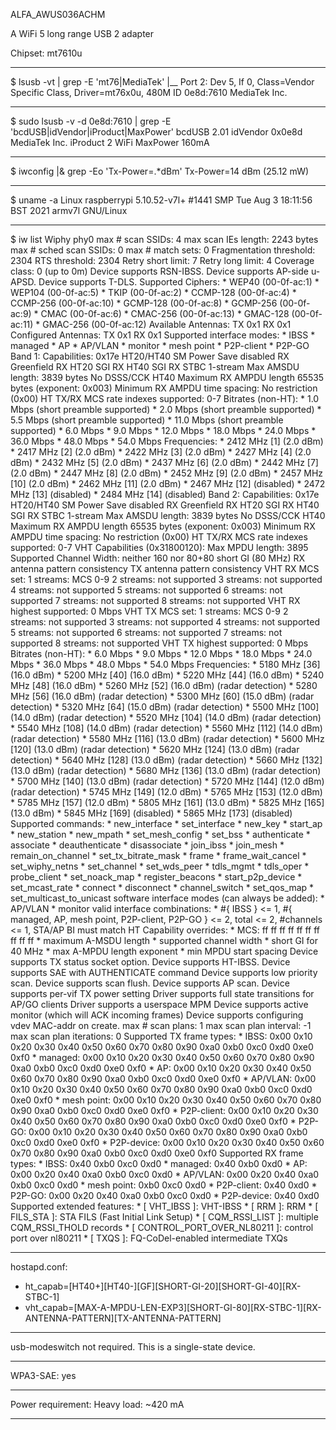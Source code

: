 ALFA_AWUS036ACHM

A WiFi 5 long range USB 2 adapter

Chipset: mt7610u

--------------------------------------------------------------------------------

$ lsusb -vt | grep -E 'mt76|MediaTek'
    |__ Port 2: Dev 5, If 0, Class=Vendor Specific Class, Driver=mt76x0u, 480M
        ID 0e8d:7610 MediaTek Inc.

--------------------------------------------------------------------------------

$ sudo lsusb -v -d 0e8d:7610 | grep -E 'bcdUSB|idVendor|iProduct|MaxPower'
  bcdUSB               2.01
  idVendor           0x0e8d MediaTek Inc.
  iProduct                2 WiFi
    MaxPower              160mA

--------------------------------------------------------------------------------

$ iwconfig |& grep -Eo 'Tx-Power=.*dBm'
Tx-Power=14 dBm
(25.12 mW)

--------------------------------------------------------------------------------

$ uname -a
Linux raspberrypi 5.10.52-v7l+ #1441 SMP Tue Aug 3 18:11:56 BST 2021 armv7l GNU/Linux

--------------------------------------------------------------------------------

$ iw list
Wiphy phy0
	max # scan SSIDs: 4
	max scan IEs length: 2243 bytes
	max # sched scan SSIDs: 0
	max # match sets: 0
	Fragmentation threshold: 2304
	RTS threshold: 2304
	Retry short limit: 7
	Retry long limit: 4
	Coverage class: 0 (up to 0m)
	Device supports RSN-IBSS.
	Device supports AP-side u-APSD.
	Device supports T-DLS.
	Supported Ciphers:
		* WEP40 (00-0f-ac:1)
		* WEP104 (00-0f-ac:5)
		* TKIP (00-0f-ac:2)
		* CCMP-128 (00-0f-ac:4)
		* CCMP-256 (00-0f-ac:10)
		* GCMP-128 (00-0f-ac:8)
		* GCMP-256 (00-0f-ac:9)
		* CMAC (00-0f-ac:6)
		* CMAC-256 (00-0f-ac:13)
		* GMAC-128 (00-0f-ac:11)
		* GMAC-256 (00-0f-ac:12)
	Available Antennas: TX 0x1 RX 0x1
	Configured Antennas: TX 0x1 RX 0x1
	Supported interface modes:
		 * IBSS
		 * managed
		 * AP
		 * AP/VLAN
		 * monitor
		 * mesh point
		 * P2P-client
		 * P2P-GO
	Band 1:
		Capabilities: 0x17e
			HT20/HT40
			SM Power Save disabled
			RX Greenfield
			RX HT20 SGI
			RX HT40 SGI
			RX STBC 1-stream
			Max AMSDU length: 3839 bytes
			No DSSS/CCK HT40
		Maximum RX AMPDU length 65535 bytes (exponent: 0x003)
		Minimum RX AMPDU time spacing: No restriction (0x00)
		HT TX/RX MCS rate indexes supported: 0-7
		Bitrates (non-HT):
			* 1.0 Mbps (short preamble supported)
			* 2.0 Mbps (short preamble supported)
			* 5.5 Mbps (short preamble supported)
			* 11.0 Mbps (short preamble supported)
			* 6.0 Mbps
			* 9.0 Mbps
			* 12.0 Mbps
			* 18.0 Mbps
			* 24.0 Mbps
			* 36.0 Mbps
			* 48.0 Mbps
			* 54.0 Mbps
		Frequencies:
			* 2412 MHz [1] (2.0 dBm)
			* 2417 MHz [2] (2.0 dBm)
			* 2422 MHz [3] (2.0 dBm)
			* 2427 MHz [4] (2.0 dBm)
			* 2432 MHz [5] (2.0 dBm)
			* 2437 MHz [6] (2.0 dBm)
			* 2442 MHz [7] (2.0 dBm)
			* 2447 MHz [8] (2.0 dBm)
			* 2452 MHz [9] (2.0 dBm)
			* 2457 MHz [10] (2.0 dBm)
			* 2462 MHz [11] (2.0 dBm)
			* 2467 MHz [12] (disabled)
			* 2472 MHz [13] (disabled)
			* 2484 MHz [14] (disabled)
	Band 2:
		Capabilities: 0x17e
			HT20/HT40
			SM Power Save disabled
			RX Greenfield
			RX HT20 SGI
			RX HT40 SGI
			RX STBC 1-stream
			Max AMSDU length: 3839 bytes
			No DSSS/CCK HT40
		Maximum RX AMPDU length 65535 bytes (exponent: 0x003)
		Minimum RX AMPDU time spacing: No restriction (0x00)
		HT TX/RX MCS rate indexes supported: 0-7
		VHT Capabilities (0x31800120):
			Max MPDU length: 3895
			Supported Channel Width: neither 160 nor 80+80
			short GI (80 MHz)
			RX antenna pattern consistency
			TX antenna pattern consistency
		VHT RX MCS set:
			1 streams: MCS 0-9
			2 streams: not supported
			3 streams: not supported
			4 streams: not supported
			5 streams: not supported
			6 streams: not supported
			7 streams: not supported
			8 streams: not supported
		VHT RX highest supported: 0 Mbps
		VHT TX MCS set:
			1 streams: MCS 0-9
			2 streams: not supported
			3 streams: not supported
			4 streams: not supported
			5 streams: not supported
			6 streams: not supported
			7 streams: not supported
			8 streams: not supported
		VHT TX highest supported: 0 Mbps
		Bitrates (non-HT):
			* 6.0 Mbps
			* 9.0 Mbps
			* 12.0 Mbps
			* 18.0 Mbps
			* 24.0 Mbps
			* 36.0 Mbps
			* 48.0 Mbps
			* 54.0 Mbps
		Frequencies:
			* 5180 MHz [36] (16.0 dBm)
			* 5200 MHz [40] (16.0 dBm)
			* 5220 MHz [44] (16.0 dBm)
			* 5240 MHz [48] (16.0 dBm)
			* 5260 MHz [52] (16.0 dBm) (radar detection)
			* 5280 MHz [56] (16.0 dBm) (radar detection)
			* 5300 MHz [60] (15.0 dBm) (radar detection)
			* 5320 MHz [64] (15.0 dBm) (radar detection)
			* 5500 MHz [100] (14.0 dBm) (radar detection)
			* 5520 MHz [104] (14.0 dBm) (radar detection)
			* 5540 MHz [108] (14.0 dBm) (radar detection)
			* 5560 MHz [112] (14.0 dBm) (radar detection)
			* 5580 MHz [116] (13.0 dBm) (radar detection)
			* 5600 MHz [120] (13.0 dBm) (radar detection)
			* 5620 MHz [124] (13.0 dBm) (radar detection)
			* 5640 MHz [128] (13.0 dBm) (radar detection)
			* 5660 MHz [132] (13.0 dBm) (radar detection)
			* 5680 MHz [136] (13.0 dBm) (radar detection)
			* 5700 MHz [140] (13.0 dBm) (radar detection)
			* 5720 MHz [144] (12.0 dBm) (radar detection)
			* 5745 MHz [149] (12.0 dBm)
			* 5765 MHz [153] (12.0 dBm)
			* 5785 MHz [157] (12.0 dBm)
			* 5805 MHz [161] (13.0 dBm)
			* 5825 MHz [165] (13.0 dBm)
			* 5845 MHz [169] (disabled)
			* 5865 MHz [173] (disabled)
	Supported commands:
		 * new_interface
		 * set_interface
		 * new_key
		 * start_ap
		 * new_station
		 * new_mpath
		 * set_mesh_config
		 * set_bss
		 * authenticate
		 * associate
		 * deauthenticate
		 * disassociate
		 * join_ibss
		 * join_mesh
		 * remain_on_channel
		 * set_tx_bitrate_mask
		 * frame
		 * frame_wait_cancel
		 * set_wiphy_netns
		 * set_channel
		 * set_wds_peer
		 * tdls_mgmt
		 * tdls_oper
		 * probe_client
		 * set_noack_map
		 * register_beacons
		 * start_p2p_device
		 * set_mcast_rate
		 * connect
		 * disconnect
		 * channel_switch
		 * set_qos_map
		 * set_multicast_to_unicast
	software interface modes (can always be added):
		 * AP/VLAN
		 * monitor
	valid interface combinations:
		 * #{ IBSS } <= 1, #{ managed, AP, mesh point, P2P-client, P2P-GO } <= 2,
		   total <= 2, #channels <= 1, STA/AP BI must match
	HT Capability overrides:
		 * MCS: ff ff ff ff ff ff ff ff ff ff
		 * maximum A-MSDU length
		 * supported channel width
		 * short GI for 40 MHz
		 * max A-MPDU length exponent
		 * min MPDU start spacing
	Device supports TX status socket option.
	Device supports HT-IBSS.
	Device supports SAE with AUTHENTICATE command
	Device supports low priority scan.
	Device supports scan flush.
	Device supports AP scan.
	Device supports per-vif TX power setting
	Driver supports full state transitions for AP/GO clients
	Driver supports a userspace MPM
	Device supports active monitor (which will ACK incoming frames)
	Device supports configuring vdev MAC-addr on create.
	max # scan plans: 1
	max scan plan interval: -1
	max scan plan iterations: 0
	Supported TX frame types:
		 * IBSS: 0x00 0x10 0x20 0x30 0x40 0x50 0x60 0x70 0x80 0x90 0xa0 0xb0 0xc0 0xd0 0xe0 0xf0
		 * managed: 0x00 0x10 0x20 0x30 0x40 0x50 0x60 0x70 0x80 0x90 0xa0 0xb0 0xc0 0xd0 0xe0 0xf0
		 * AP: 0x00 0x10 0x20 0x30 0x40 0x50 0x60 0x70 0x80 0x90 0xa0 0xb0 0xc0 0xd0 0xe0 0xf0
		 * AP/VLAN: 0x00 0x10 0x20 0x30 0x40 0x50 0x60 0x70 0x80 0x90 0xa0 0xb0 0xc0 0xd0 0xe0 0xf0
		 * mesh point: 0x00 0x10 0x20 0x30 0x40 0x50 0x60 0x70 0x80 0x90 0xa0 0xb0 0xc0 0xd0 0xe0 0xf0
		 * P2P-client: 0x00 0x10 0x20 0x30 0x40 0x50 0x60 0x70 0x80 0x90 0xa0 0xb0 0xc0 0xd0 0xe0 0xf0
		 * P2P-GO: 0x00 0x10 0x20 0x30 0x40 0x50 0x60 0x70 0x80 0x90 0xa0 0xb0 0xc0 0xd0 0xe0 0xf0
		 * P2P-device: 0x00 0x10 0x20 0x30 0x40 0x50 0x60 0x70 0x80 0x90 0xa0 0xb0 0xc0 0xd0 0xe0 0xf0
	Supported RX frame types:
		 * IBSS: 0x40 0xb0 0xc0 0xd0
		 * managed: 0x40 0xb0 0xd0
		 * AP: 0x00 0x20 0x40 0xa0 0xb0 0xc0 0xd0
		 * AP/VLAN: 0x00 0x20 0x40 0xa0 0xb0 0xc0 0xd0
		 * mesh point: 0xb0 0xc0 0xd0
		 * P2P-client: 0x40 0xd0
		 * P2P-GO: 0x00 0x20 0x40 0xa0 0xb0 0xc0 0xd0
		 * P2P-device: 0x40 0xd0
	Supported extended features:
		* [ VHT_IBSS ]: VHT-IBSS
		* [ RRM ]: RRM
		* [ FILS_STA ]: STA FILS (Fast Initial Link Setup)
		* [ CQM_RSSI_LIST ]: multiple CQM_RSSI_THOLD records
		* [ CONTROL_PORT_OVER_NL80211 ]: control port over nl80211
		* [ TXQS ]: FQ-CoDel-enabled intermediate TXQs

--------------------------------------------------------------------------------

hostapd.conf:
* ht_capab=[HT40+][HT40-][GF][SHORT-GI-20][SHORT-GI-40][RX-STBC-1]
* vht_capab=[MAX-A-MPDU-LEN-EXP3][SHORT-GI-80][RX-STBC-1][RX-ANTENNA-PATTERN][TX-ANTENNA-PATTERN]

--------------------------------------------------------------------------------

usb-modeswitch not required. This is a single-state device.

--------------------------------------------------------------------------------

WPA3-SAE: yes

--------------------------------------------------------------------------------

Power requirement: Heavy load: ~420 mA

--------------------------------------------------------------------------------
